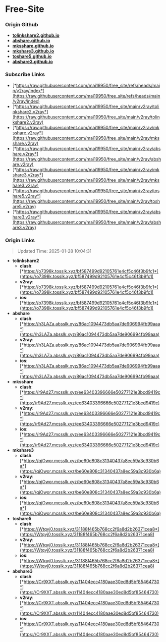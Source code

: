 # Free-Site

### Origin Github

- [**tolinkshare2.github.io**](https://github.com/tolinkshare2/tolinkshare2.github.io)
- [**abshare.github.io**](https://github.com/abshare/abshare.github.io)
- [**mksshare.github.io**](https://github.com/mksshare/mksshare.github.io)
- [**mkshare3.github.io**](https://github.com/mkshare3/mkshare3.github.io)
- [**toshare5.github.io**](https://github.com/toshare5/toshare5.github.io)
- [**abshare3.github.io**](https://github.com/abshare3/abshare3.github.io)

### Subscribe Links

- [*https://raw.githubusercontent.com/mai19950/free_site/refs/heads/main/v2ray/index*](https://raw.githubusercontent.com/mai19950/free_site/refs/heads/main/v2ray/index)
- [*https://raw.githubusercontent.com/mai19950/free_site/main/v2ray/tolinkshare2.v2ray*](https://raw.githubusercontent.com/mai19950/free_site/main/v2ray/tolinkshare2.v2ray)
- [*https://raw.githubusercontent.com/mai19950/free_site/main/v2ray/mksshare.v2ray*](https://raw.githubusercontent.com/mai19950/free_site/main/v2ray/mksshare.v2ray)
- [*https://raw.githubusercontent.com/mai19950/free_site/main/v2ray/abshare.v2ray*](https://raw.githubusercontent.com/mai19950/free_site/main/v2ray/abshare.v2ray)
- [*https://raw.githubusercontent.com/mai19950/free_site/main/v2ray/mkshare3.v2ray*](https://raw.githubusercontent.com/mai19950/free_site/main/v2ray/mkshare3.v2ray)
- [*https://raw.githubusercontent.com/mai19950/free_site/main/v2ray/toshare5.v2ray*](https://raw.githubusercontent.com/mai19950/free_site/main/v2ray/toshare5.v2ray)
- [*https://raw.githubusercontent.com/mai19950/free_site/main/v2ray/abshare3.v2ray*](https://raw.githubusercontent.com/mai19950/free_site/main/v2ray/abshare3.v2ray)

### Origin Links

> Updated Time: 2025-01-28 10:04:31

- **tolinkshare2**
  - **clash**: [*https://o7398k.tosslk.xyz/bf587499d92105761e4cf5c46f3b9fc1*](https://o7398k.tosslk.xyz/bf587499d92105761e4cf5c46f3b9fc1)
  - **v2ray**: [*https://o7398k.tosslk.xyz/bf587499d92105761e4cf5c46f3b9fc1*](https://o7398k.tosslk.xyz/bf587499d92105761e4cf5c46f3b9fc1)
  - **ios**: [*https://o7398k.tosslk.xyz/bf587499d92105761e4cf5c46f3b9fc1*](https://o7398k.tosslk.xyz/bf587499d92105761e4cf5c46f3b9fc1)
- **abshare**
  - **clash**: [*https://h3LAZa.absslk.xyz/86ac1094473db5aa7de906994fb99aaa*](https://h3LAZa.absslk.xyz/86ac1094473db5aa7de906994fb99aaa)
  - **v2ray**: [*https://h3LAZa.absslk.xyz/86ac1094473db5aa7de906994fb99aaa*](https://h3LAZa.absslk.xyz/86ac1094473db5aa7de906994fb99aaa)
  - **ios**: [*https://h3LAZa.absslk.xyz/86ac1094473db5aa7de906994fb99aaa*](https://h3LAZa.absslk.xyz/86ac1094473db5aa7de906994fb99aaa)
- **mksshare**
  - **clash**: [*https://r9Ad27.mcsslk.xyz/ee63403396666e50277121e3bcd9419c*](https://r9Ad27.mcsslk.xyz/ee63403396666e50277121e3bcd9419c)
  - **v2ray**: [*https://r9Ad27.mcsslk.xyz/ee63403396666e50277121e3bcd9419c*](https://r9Ad27.mcsslk.xyz/ee63403396666e50277121e3bcd9419c)
  - **ios**: [*https://r9Ad27.mcsslk.xyz/ee63403396666e50277121e3bcd9419c*](https://r9Ad27.mcsslk.xyz/ee63403396666e50277121e3bcd9419c)
- **mkshare3**
  - **clash**: [*https://qjOwor.mcsslk.xyz/be60e808c31340437a8ec59a3c930b6a*](https://qjOwor.mcsslk.xyz/be60e808c31340437a8ec59a3c930b6a)
  - **v2ray**: [*https://qjOwor.mcsslk.xyz/be60e808c31340437a8ec59a3c930b6a*](https://qjOwor.mcsslk.xyz/be60e808c31340437a8ec59a3c930b6a)
  - **ios**: [*https://qjOwor.mcsslk.xyz/be60e808c31340437a8ec59a3c930b6a*](https://qjOwor.mcsslk.xyz/be60e808c31340437a8ec59a3c930b6a)
- **toshare5**
  - **clash**: [*https://Wtqvj0.tosslk.xyz/31188f465b768cc2f6a8d2b26371cea8*](https://Wtqvj0.tosslk.xyz/31188f465b768cc2f6a8d2b26371cea8)
  - **v2ray**: [*https://Wtqvj0.tosslk.xyz/31188f465b768cc2f6a8d2b26371cea8*](https://Wtqvj0.tosslk.xyz/31188f465b768cc2f6a8d2b26371cea8)
  - **ios**: [*https://Wtqvj0.tosslk.xyz/31188f465b768cc2f6a8d2b26371cea8*](https://Wtqvj0.tosslk.xyz/31188f465b768cc2f6a8d2b26371cea8)
- **abshare3**
  - **clash**: [*https://Cr9XXT.absslk.xyz/11404ecc4180aae30ed8d5bf85464730*](https://Cr9XXT.absslk.xyz/11404ecc4180aae30ed8d5bf85464730)
  - **v2ray**: [*https://Cr9XXT.absslk.xyz/11404ecc4180aae30ed8d5bf85464730*](https://Cr9XXT.absslk.xyz/11404ecc4180aae30ed8d5bf85464730)
  - **ios**: [*https://Cr9XXT.absslk.xyz/11404ecc4180aae30ed8d5bf85464730*](https://Cr9XXT.absslk.xyz/11404ecc4180aae30ed8d5bf85464730)

